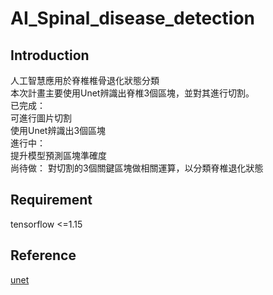 # AI_Spinal_disease_detection
## Introduction
人工智慧應用於脊椎椎骨退化狀態分類  
本次計畫主要使用Unet辨識出脊椎3個區塊，並對其進行切割。  
已完成：  
可進行圖片切割  
使用Unet辨識出3個區塊  
進行中：  
提升模型預測區塊準確度  
尚待做：
對切割的3個關鍵區塊做相關運算，以分類脊椎退化狀態
## Requirement
tensorflow <=1.15  
## Reference
<a href="https://github.com/zhixuhao/unet">unet</a>  
